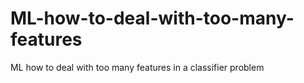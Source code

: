 # ML-how-to-deal-with-too-many-features
ML how to deal with too many features in a classifier problem
